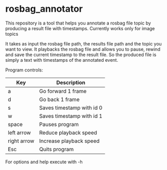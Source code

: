 # rosbag_annotator

This repository is a tool that helps you annotate a rosbag file topic by producing a result file with timestamps.
Currently works only for image topics 

It takes as input the rosbag file path, the results file path and the topic you want to view.
It playbacks the rosbag file and allows you to pause, rewind and save the current timestamp to the result file.
So the produced file is simply a text with timestamps of the annotated event.

Program controls:			

| Key | Description          |
| ------------- | -----------|
| a     | Go forward 1 frame |
| d     | Go back 1 frame    |
| s     | Saves timestamp with id 0 |
| w     | Saves timestamp with id 1 |
| space | Pauses program     |
| left arrow     | Reduce playback speed |
| right arrow     | Increase playback speed |
| Esc     | Quits program      |

For options and help execute with -h
